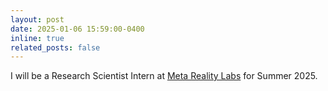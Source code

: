 ```yaml
---
layout: post
date: 2025-01-06 15:59:00-0400
inline: true
related_posts: false
---
```


I will be a Research Scientist Intern at [Meta Reality Labs](https://about.meta.com/realitylabs/) for Summer 2025.

